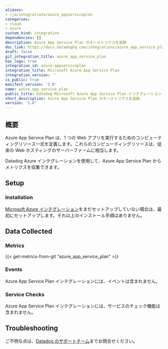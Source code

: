 ```yaml
---
aliases:
- /ja/integrations/azure_appserviceplan
categories:
- cloud
- azure
custom_kind: integration
dependencies: []
description: Azure App Service Plan のキーメトリクスを追跡
doc_link: https://docs.datadoghq.com/integrations/azure_app_service_plan/
draft: false
git_integration_title: azure_app_service_plan
has_logo: true
integration_id: azure-appserviceplan
integration_title: Microsoft Azure App Service Plan
integration_version: ''
is_public: true
manifest_version: '1.0'
name: azure_app_service_plan
public_title: Datadog-Microsoft Azure App Service Plan インテグレーション
short_description: Azure App Service Plan のキーメトリクスを追跡
version: '1.0'
---
```


<!--  SOURCED FROM https://github.com/DataDog/dogweb -->
## 概要

Azure App Service Plan は、1 つの Web アプリを実行するためのコンピューティングリソース一式を定義します。これらのコンピューティングリソースは、従来の Web ホスティングのサーバーファームに相当します。

Datadog Azure インテグレーションを使用して、Azure App Service Plan からメトリクスを収集できます。

## Setup

### Installation

[Microsoft Azure インテグレーション][1]をまだセットアップしていない場合は、最初にセットアップします。それ以上のインストール手順はありません。

## Data Collected

### Metrics
{{< get-metrics-from-git "azure_app_service_plan" >}}


### Events

Azure App Service Plan インテグレーションには、イベントは含まれません。

### Service Checks

Azure App Service Plan インテグレーションには、サービスのチェック機能は含まれません。

## Troubleshooting

ご不明な点は、[Datadog のサポートチーム][3]までお問合せください。

[1]: https://docs.datadoghq.com/ja/integrations/azure/
[2]: https://github.com/DataDog/dogweb/blob/prod/integration/azure_app_service_plan/azure_app_service_plan_metadata.csv
[3]: https://docs.datadoghq.com/ja/help/